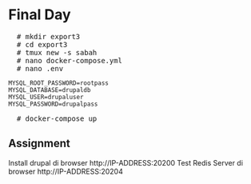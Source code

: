 # Final Day
<pre>
  # mkdir export3
  # cd export3
  # tmux new -s sabah
  # nano docker-compose.yml
  # nano .env
</pre>

```
MYSQL_ROOT_PASSWORD=rootpass
MYSQL_DATABASE=drupaldb
MYSQL_USER=drupaluser
MYSQL_PASSWORD=drupalpass
```
<pre>
  # docker-compose up
</pre>

## Assignment
Install drupal di browser http://IP-ADDRESS:20200
Test Redis Server di browser http://IP-ADDRESS:20204
